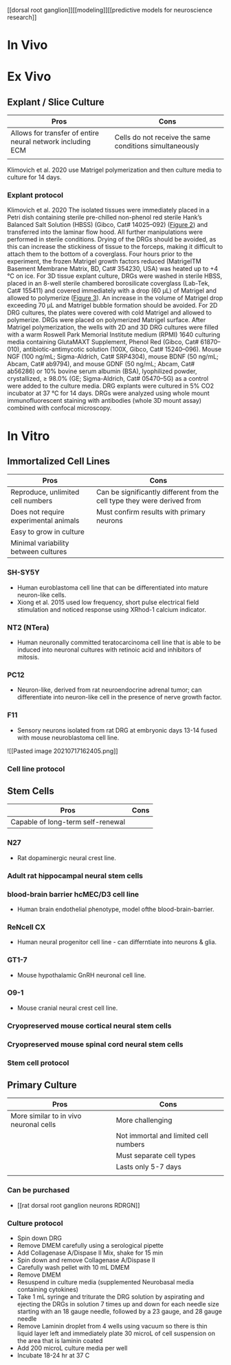 [[dorsal root ganglion]][[modeling]][[predictive models for neuroscience research]]

# In Vivo

# Ex Vivo
## Explant / Slice Culture
| Pros                                                       | Cons                                                    |
| ---------------------------------------------------------- | ------------------------------------------------------- |
| Allows for transfer of entire neural network including ECM | Cells do not receive the same conditions simultaneously |
|                                                            |                                                         |

Klimovich et al. 2020 use Matrigel polymerization and then culture media to culture for 14 days.

### Explant protocol
Klimovich et al. 2020
The isolated tissues were immediately placed in a Petri dish containing sterile pre-chilled non-phenol red sterile Hank’s Balanced Salt Solution (HBSS) (Gibco, Cat# 14025–092) ([Figure 2](https://www.mdpi.com/2227-9059/8/3/49/htm#fig_body_display_biomedicines-08-00049-f002)) and transferred into the laminar flow hood. 
All further manipulations were performed in sterile conditions. 
Drying of the DRGs should be avoided, as this can increase the stickiness of tissue to the forceps, making it difficult to attach them to the bottom of a coverglass. 
Four hours prior to the experiment, the frozen Matrigel growth factors reduced (MatrigelTM Basement Membrane Matrix, BD, Cat# 354230, USA) was heated up to +4 °C on ice. 
For 3D tissue explant culture, DRGs were washed in sterile HBSS, placed in an 8-well sterile chambered borosilicate coverglass (Lab-Tek, Cat# 155411) and covered immediately with a drop (60 µL) of Matrigel and allowed to polymerize ([Figure 3](https://www.mdpi.com/2227-9059/8/3/49/htm#fig_body_display_biomedicines-08-00049-f003)). 
An increase in the volume of Matrigel drop exceeding 70 µL and Matrigel bubble formation should be avoided. 
For 2D DRG cultures, the plates were covered with cold Matrigel and allowed to polymerize. DRGs were placed on polymerized Matrigel surface. 
After Matrigel polymerization, the wells with 2D and 3D DRG cultures were filled with a warm Roswell Park Memorial Institute medium (RPMI) 1640 culturing media containing GlutaMAXT Supplement, Phenol Red (Gibco, Cat# 61870–010), antibiotic-antimycotic solution (100X, Gibco, Cat# 15240–096). Mouse NGF (100 ng/mL; Sigma-Aldrich, Cat# SRP4304), mouse BDNF (50 ng/mL; Abcam, Cat# ab9794), and mouse GDNF (50 ng/mL; Abcam, Cat# ab56286) or 10% bovine serum albumin (BSA), lyophilized powder, crystallized, ≥ 98.0% (GE; Sigma-Aldrich, Cat# 05470–5G) as a control were added to the culture media. 
DRG explants were cultured in 5% CO2 incubator at 37 °C for 14 days. 
DRGs were analyzed using whole mount immunofluorescent staining with antibodies (whole 3D mount assay) combined with confocal microscopy.
# In Vitro

## Immortalized Cell Lines
| Pros                                  | Cons                                                                     |
| ------------------------------------- | ------------------------------------------------------------------------ |
| Reproduce, unlimited cell numbers     | Can be significantly different from the cell type they were derived from |
| Does not require experimental animals |  Must confirm results with primary neurons                               |
| Easy to grow in culture               |                                                                          |
| Minimal variability between cultures  |                                                                          |                                                                     |

### SH-SY5Y
- Human euroblastoma cell line that can be differentiated into mature neuron-like cells.
- Xiong et al. 2015 used low frequency, short pulse electrical field stimulation and noticed response using XRhod-1 calcium indicator.

### NT2 (NTera)
- Human neuronally committed teratocarcinoma cell line that is able to be induced into neuronal cultures with retinoic acid and inhibitors of mitosis.

### PC12
- Neuron-like, derived from rat neuroendocrine adrenal tumor; can differentiate into neuron-like cell in the presence of nerve growth factor.

### F11 
- Sensory neurons isolated from rat DRG at embryonic days 13-14 fused with mouse neuroblastoma cell line.

![[Pasted image 20210717162405.png]]

### Cell line protocol

## Stem Cells
| Pros | Cons |
| ---- | ---- |
| Capable of long-term self-renewal     |      |

### N27
- Rat dopaminergic neural crest line.

### Adult rat hippocampal neural stem cells

### blood-brain barrier hcMEC/D3 cell line
- Human brain endothelial phenotype, model ofthe blood-brain-barrier.

### ReNcell CX
- Human neural progenitor cell line - can differntiate into neurons & glia.

### GT1-7 
- Mouse hypothalamic GnRH neuronal cell line.

### O9-1
- Mouse cranial neural crest cell line.

### Cryopreserved mouse cortical  neural stem cells
### Cryopreserved mouse spinal cord neural stem cells 

### Stem cell protocol

## Primary Culture

| Pros                                   | Cons                                  |
| -------------------------------------- | ------------------------------------- |
| More similar to in vivo neuronal cells | More challenging                      |
|                                        | Not immortal and limited cell numbers |
|                                        | Must separate cell types              |
|                                        |                  Lasts only 5-7 days                     |
|                                        |                                       |
### Can be purchased
- [[rat dorsal root ganglion neurons RDRGN]]

### Culture protocol
- Spin down DRG
- Remove DMEM carefully using a serological pipette
- Add Collagenase A/Dispase II Mix, shake for 15 min
- Spin down and remove Collagenase A/Dispase II
- Carefully wash pellet with 10 mL DMEM
- Remove DMEM
- Resuspend in culture media (supplemented Neurobasal media containing cytokines)
- Take 1 mL syringe and triturate the DRG solution by aspirating and ejecting the DRGs in solution 7 times up and down for each needle size starting with an 18 gauge needle, followed by a 23 gauge, and 28 gauge needle
- Remove Laminin droplet from 4 wells using vacuum so there is thin liquid layer left and immediately plate 30 microL of cell suspension on the area that is laminin coated
- Add 200 microL culture media per well
- Incubate 18-24 hr at 37 C